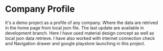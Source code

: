 # Company Profile
It's a demo project as a profile of any company. Where the data are retrived in the home page from local json file. The last update are available in development branch. Here I have used material design concept as well as local json data retrieve. I have also worked with internet connection check and Navigation drawer and google playstore launching in this project.
